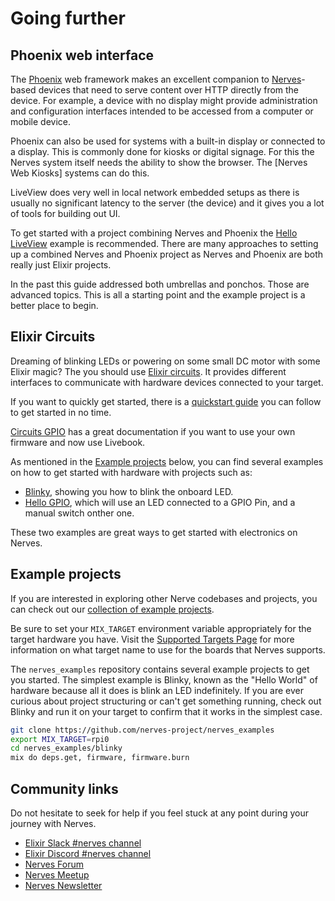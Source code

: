 # Going further

## Phoenix web interface

The [Phoenix] web framework makes an excellent companion to [Nerves]-based devices
that need to serve content over HTTP directly from the device. For example, a
device with no display might provide administration and configuration
interfaces intended to be accessed from a computer or mobile device.

Phoenix can also be used for systems with a built-in display or connected to a
display. This is commonly done for kiosks or digital signage. For this the
Nerves system itself needs the ability to show the browser. The
[Nerves Web Kiosks] systems can do this.

LiveView does very well in local network embedded setups as there is usually no
significant latency to the server (the device) and it gives you a lot of tools
for building out UI.

To get started with a project combining Nerves and Phoenix the
[Hello LiveView] example is recommended. There are many approaches to setting
up a combined Nerves and Phoenix project as Nerves and Phoenix are both really
just Elixir projects.

In the past this guide addressed both umbrellas and ponchos. Those are advanced
topics. This is all a starting point and the example project is a better place
to begin.

[Nerves]: https://www.nerves-project.org/
[Phoenix]: http://www.phoenixframework.org/
[Hello LiveView]: https://github.com/nerves-project/nerves_examples/tree/main/hello_live_view

## Elixir Circuits

Dreaming of blinking LEDs or powering on some small DC motor with some Elixir magic?
The you should use [Elixir circuits](https://elixir-circuits.github.io/). It provides different interfaces to communicate with hardware devices connected to your target.

If you want to quickly get started, there is a [quickstart guide](https://github.com/elixir-circuits/circuits_quickstart) you can follow to get started in no time.

[Circuits GPIO](https://hexdocs.pm/circuits_gpio) has a great documentation if you want to use your own firmware and now use Livebook.

As mentioned in the [Example projects](#example-projects) below, you can find several examples on how to get started with hardware with projects such as:
- [Blinky](https://github.com/nerves-project/nerves_examples/tree/main/blinky), showing you how to blink the onboard LED.
- [Hello GPIO](https://github.com/nerves-project/nerves_examples/tree/main/hello_gpio), which will use an LED connected to a GPIO Pin, and a manual switch onther one.

These two examples are great ways to get started with electronics on Nerves.

## Example projects

If you are interested in exploring other Nerve codebases and projects, you can
check out our [collection of example projects](https://github.com/nerves-project/nerves_examples).

Be sure to set your `MIX_TARGET` environment variable appropriately for the
target hardware you have. Visit the [Supported Targets Page](supported-targets.html) for more
information on what target name to use for the boards that Nerves supports.

The `nerves_examples` repository contains several example projects to get you
started.  The simplest example is Blinky, known as the "Hello World" of hardware
because all it does is blink an LED indefinitely.  If you are ever curious about
project structuring or can't get something running, check out Blinky and run it
on your target to confirm that it works in the simplest case.

```bash
git clone https://github.com/nerves-project/nerves_examples
export MIX_TARGET=rpi0
cd nerves_examples/blinky
mix do deps.get, firmware, firmware.burn
```

## Community links

Do not hesitate to seek for help if you feel stuck at any point during your journey with Nerves. 

- [Elixir Slack #nerves channel](https://elixir-slack.community/)
- [Elixir Discord #nerves channel](https://discord.gg/elixir)
- [Nerves Forum](https://elixirforum.com/c/elixir-framework-forums/nerves-forum/74)
- [Nerves Meetup](https://www.meetup.com/nerves)
- [Nerves Newsletter](https://underjord.io/nerves-newsletter.html)